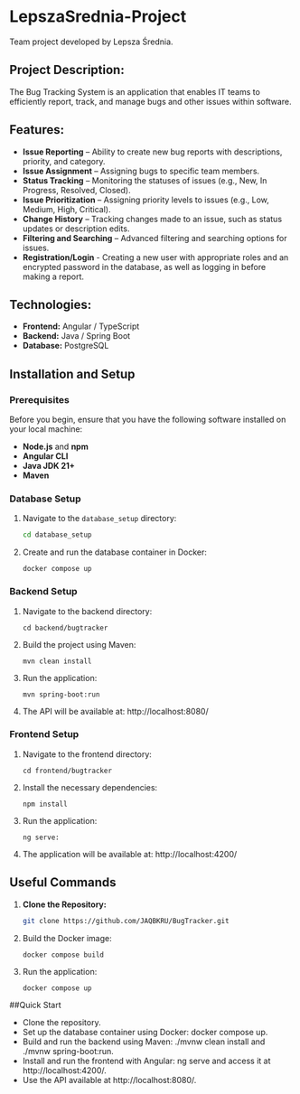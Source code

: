 # LepszaSrednia-Project
Team project developed by Lepsza Średnia.

## Project Description:
The Bug Tracking System is an application that enables IT teams to efficiently report, track, and manage bugs and other issues within software.

## Features:
- **Issue Reporting** – Ability to create new bug reports with descriptions, priority, and category.
- **Issue Assignment** – Assigning bugs to specific team members.
- **Status Tracking** – Monitoring the statuses of issues (e.g., New, In Progress, Resolved, Closed).
- **Issue Prioritization** – Assigning priority levels to issues (e.g., Low, Medium, High, Critical).
- **Change History** – Tracking changes made to an issue, such as status updates or description edits.
- **Filtering and Searching** – Advanced filtering and searching options for issues.
- **Registration/Login** - Creating a new user with appropriate roles and an encrypted password in the database, as well as logging in before making a report.

## Technologies:
- **Frontend:** Angular / TypeScript
- **Backend:** Java / Spring Boot
- **Database:** PostgreSQL

## Installation and Setup

### Prerequisites
Before you begin, ensure that you have the following software installed on your local machine:

- **Node.js** and **npm**
- **Angular CLI**
- **Java JDK 21+**
- **Maven**

### Database Setup
1. Navigate to the `database_setup` directory:
   ```bash
   cd database_setup
   ```
2. Create and run the database container in Docker:
	```
	docker compose up
	```

### Backend Setup
1. Navigate to the backend directory:
	```
	cd backend/bugtracker
	```
2. Build the project using Maven:
	```
	mvn clean install
	```
3. Run the application:
	```
	mvn spring-boot:run
	```
4. The API will be available at: http://localhost:8080/

### Frontend Setup
1. Navigate to the frontend directory:
	```
	cd frontend/bugtracker
	```
2. Install the necessary dependencies:
	```
	npm install
	```
3. Run the application:
	```
	ng serve:
	```
4. The application will be available at: http://localhost:4200/

## Useful Commands
1. **Clone the Repository:**
	```bash
	git clone https://github.com/JAQBKRU/BugTracker.git
	```
2. Build the Docker image:
	```
	docker compose build
	```
3. Run the application:
	```
	docker compose up
	```

##Quick Start
- Clone the repository.
- Set up the database container using Docker: docker compose up.
- Build and run the backend using Maven: ./mvnw clean install and ./mvnw spring-boot:run.
- Install and run the frontend with Angular: ng serve and access it at http://localhost:4200/.
- Use the API available at http://localhost:8080/.